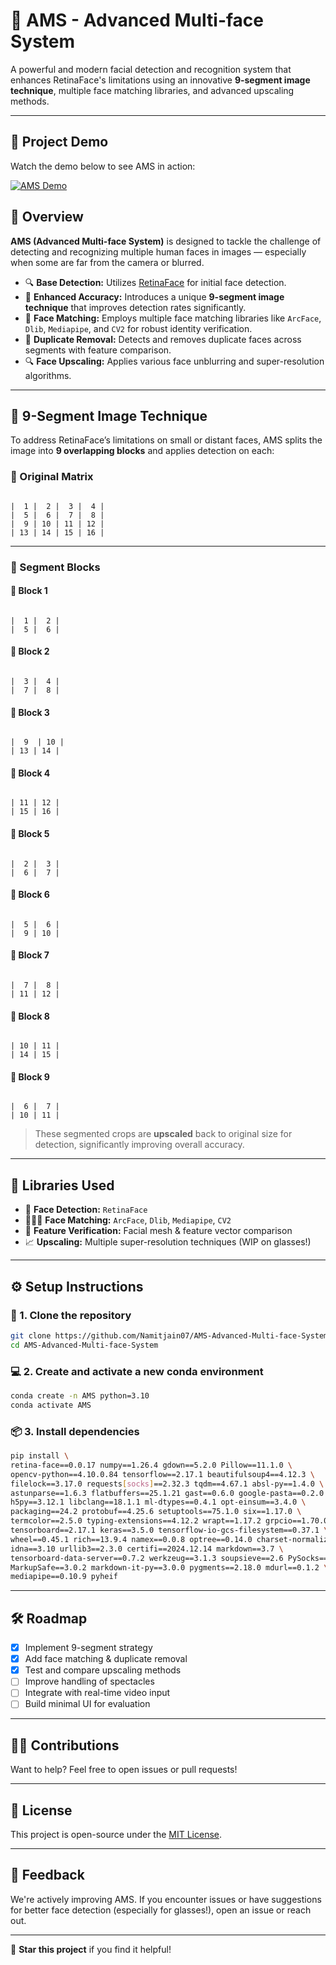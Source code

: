 # 🚀 AMS - Advanced Multi-face System

A powerful and modern facial detection and recognition system that enhances RetinaFace's limitations using an innovative **9-segment image technique**, multiple face matching libraries, and advanced upscaling methods.

---
## 🎥 Project Demo

Watch the demo below to see AMS in action:

[![AMS Demo](https://img.youtube.com/vi/gPaLAJ2wzOM/0.jpg)](https://www.youtube.com/watch?v=gPaLAJ2wzOM)


## 📸 Overview

**AMS (Advanced Multi-face System)** is designed to tackle the challenge of detecting and recognizing multiple human faces in images — especially when some are far from the camera or blurred.

- 🔍 **Base Detection:** Utilizes [RetinaFace](https://github.com/serengil/retinaface) for initial face detection.
- 🧠 **Enhanced Accuracy:** Introduces a unique **9-segment image technique** that improves detection rates significantly.
- 🧬 **Face Matching:** Employs multiple face matching libraries like `ArcFace`, `Dlib`, `Mediapipe`, and `CV2` for robust identity verification.
- 🧼 **Duplicate Removal:** Detects and removes duplicate faces across segments with feature comparison.
- 🔍 **Face Upscaling:** Applies various face unblurring and super-resolution algorithms.

---

## 🧩 9-Segment Image Technique

To address RetinaFace’s limitations on small or distant faces, AMS splits the image into **9 overlapping blocks** and applies detection on each:

### 🎯 Original Matrix
```

|  1 |  2 |  3 |  4 |
|  5 |  6 |  7 |  8 |
|  9 | 10 | 11 | 12 |
| 13 | 14 | 15 | 16 |

```

---

### 🧠 Segment Blocks

#### 🔹 Block 1
```

|  1 |  2 |
|  5 |  6 |

```

#### 🔹 Block 2
```

|  3 |  4 |
|  7 |  8 |

```

#### 🔹 Block 3
```

|  9  | 10 |
| 13 | 14 |

```

#### 🔹 Block 4
```

| 11 | 12 |
| 15 | 16 |

```

#### 🔹 Block 5
```

|  2 |  3 |
|  6 |  7 |

```

#### 🔹 Block 6
```

|  5 |  6 |
|  9 | 10 |

```

#### 🔹 Block 7
```

|  7 |  8 |
| 11 | 12 |

```

#### 🔹 Block 8
```

| 10 | 11 |
| 14 | 15 |

```

#### 🔹 Block 9
```

|  6 |  7 |
| 10 | 11 |

````

> These segmented crops are **upscaled** back to original size for detection, significantly improving overall accuracy.

---

## 🧬 Libraries Used

- 🎯 **Face Detection:** `RetinaFace`
- 🧑‍🤝‍🧑 **Face Matching:** `ArcFace`, `Dlib`, `Mediapipe`, `CV2`
- 🔁 **Feature Verification:** Facial mesh & feature vector comparison
- 📈 **Upscaling:** Multiple super-resolution techniques (WIP on glasses!)

---

## ⚙️ Setup Instructions

### 🐍 1. Clone the repository
```bash
git clone https://github.com/Namitjain07/AMS-Advanced-Multi-face-System.git
cd AMS-Advanced-Multi-face-System
````

### 💻 2. Create and activate a new conda environment

```bash
conda create -n AMS python=3.10
conda activate AMS
```

### 📦 3. Install dependencies

```bash
pip install \
retina-face==0.0.17 numpy==1.26.4 gdown==5.2.0 Pillow==11.1.0 \
opencv-python==4.10.0.84 tensorflow==2.17.1 beautifulsoup4==4.12.3 \
filelock==3.17.0 requests[socks]==2.32.3 tqdm==4.67.1 absl-py==1.4.0 \
astunparse==1.6.3 flatbuffers==25.1.21 gast==0.6.0 google-pasta==0.2.0 \
h5py==3.12.1 libclang==18.1.1 ml-dtypes==0.4.1 opt-einsum==3.4.0 \
packaging==24.2 protobuf==4.25.6 setuptools==75.1.0 six==1.17.0 \
termcolor==2.5.0 typing-extensions==4.12.2 wrapt==1.17.2 grpcio==1.70.0 \
tensorboard==2.17.1 keras==3.5.0 tensorflow-io-gcs-filesystem==0.37.1 \
wheel==0.45.1 rich==13.9.4 namex==0.0.8 optree==0.14.0 charset-normalizer==3.4.1 \
idna==3.10 urllib3==2.3.0 certifi==2024.12.14 markdown==3.7 \
tensorboard-data-server==0.7.2 werkzeug==3.1.3 soupsieve==2.6 PySocks==1.7.1 \
MarkupSafe==3.0.2 markdown-it-py==3.0.0 pygments==2.18.0 mdurl==0.1.2 \
mediapipe==0.10.9 pyheif
```

---

## 🛠️ Roadmap

* [x] Implement 9-segment strategy
* [x] Add face matching & duplicate removal
* [x] Test and compare upscaling methods
* [ ] Improve handling of spectacles
* [ ] Integrate with real-time video input
* [ ] Build minimal UI for evaluation

---

## 👨‍💻 Contributions

Want to help? Feel free to open issues or pull requests!

---

## 📜 License

This project is open-source under the [MIT License](LICENSE).

---

## 💬 Feedback

We're actively improving AMS. If you encounter issues or have suggestions for better face detection (especially for glasses!), open an issue or reach out.

---

🌟 **Star this project** if you find it helpful!

